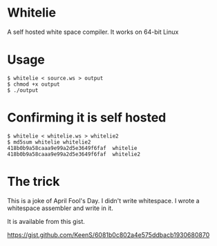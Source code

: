 # Whitelie

A self hosted white space compiler. It works on 64-bit Linux

# Usage

```console
$ whitelie < source.ws > output
$ chmod +x output
$ ./output
```

# Confirming it is self hosted

```console
$ whitelie < whitelie.ws > whitelie2
$ md5sum whitelie whitelie2
418b0b9a58caaa9e99a2d5e3649f6faf  whitelie
418b0b9a58caaa9e99a2d5e3649f6faf  whitelie2
```


# The trick

This is a joke of April Fool's Day.
I didn't write whitespace.
I wrote a whitespace assembler and write in it.

It is available from this gist.

https://gist.github.com/KeenS/6081b0c802a4e575ddbacb1930680870

